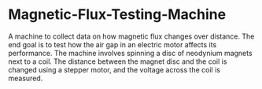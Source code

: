 # Magnetic-Flux-Testing-Machine
A machine to collect data on how magnetic flux changes over distance. The end goal is to test how the air gap in an electric motor affects its performance. The machine involves spinning a disc of neodynium magnets next to a coil. The distance between the magnet disc and the coil is changed using a stepper motor, and the voltage across the coil is measured.
